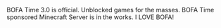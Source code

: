 BOFA Time 3.0 is official.
Unblocked games for the masses.
BOFA Time sponsored Minecraft Server is in the works.
I LOVE BOFA!
